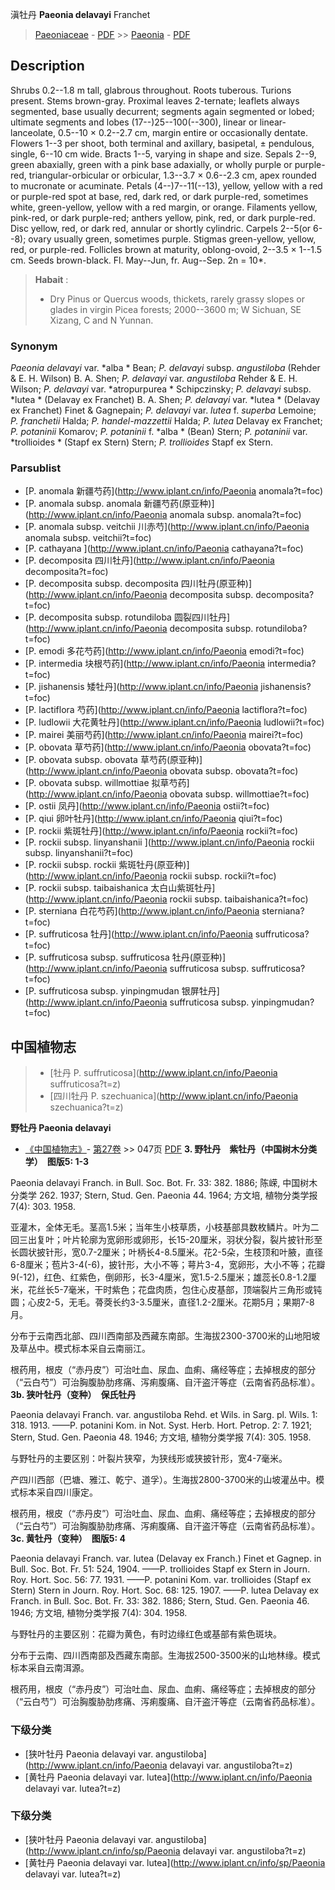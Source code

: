 滇牡丹 **Paeonia delavayi** Franchet

> [Paeoniaceae](http://www.iplant.cn/info/Paeoniaceae?t=foc) - [PDF](http://www.iplant.cn/foc/pdf/Paeoniaceae.pdf) >> [Paeonia](http://www.iplant.cn/info/Paeonia?t=foc) - [PDF](http://www.iplant.cn/foc/pdf/Paeonia.pdf)
## Description

Shrubs 0.2--1.8 m tall, glabrous throughout. Roots tuberous. Turions present. Stems brown-gray. Proximal leaves 2-ternate; leaflets always segmented, base usually decurrent; segments again segmented or lobed; ultimate segments and lobes (17--)25--100(--300), linear or linear-lanceolate, 0.5--10 × 0.2--2.7 cm, margin entire or occasionally dentate. Flowers 1--3 per shoot, both terminal and axillary, basipetal, ± pendulous, single, 6--10 cm wide. Bracts 1--5, varying in shape and size. Sepals 2--9, green abaxially, green with a pink base adaxially, or wholly purple or purple-red, triangular-orbicular or orbicular, 1.3--3.7 × 0.6--2.3 cm, apex rounded to mucronate or acuminate. Petals (4--)7--11(--13), yellow, yellow with a red or purple-red spot at base, red, dark red, or dark purple-red, sometimes white, green-yellow, yellow with a red margin, or orange. Filaments yellow, pink-red, or dark purple-red; anthers yellow, pink, red, or dark purple-red. Disc yellow, red, or dark red, annular or shortly cylindric. Carpels 2--5(or 6--8); ovary usually green, sometimes purple. Stigmas green-yellow, yellow, red, or purple-red. Follicles brown at maturity, oblong-ovoid, 2--3.5 × 1--1.5 cm. Seeds brown-black. Fl. May--Jun, fr. Aug--Sep. 2n = 10*.


> **Habait** : 
>* Dry Pinus or Quercus woods, thickets, rarely grassy slopes or glades in virgin Picea forests; 2000--3600 m; W Sichuan, SE Xizang, C and N Yunnan.

### Synonym
*Paeonia delavayi* var. *alba * Bean; *P. delavayi* subsp. *angustiloba* (Rehder & E. H. Wilson) B. A. Shen; *P. delavayi* var. *angustiloba* Rehder & E. H. Wilson; *P. delavayi* var. *atropurpurea * Schipczinsky; *P. delavayi* subsp. *lutea * (Delavay ex Franchet) B. A. Shen; *P. delavayi* var. *lutea * (Delavay ex Franchet) Finet & Gagnepain; *P. delavayi* var. *lutea* f. *superba* Lemoine; *P. franchetii* Halda; *P. handel-mazzettii* Halda; *P. lutea* Delavay ex Franchet; *P. potaninii* Komarov; *P. potaninii* f. *alba * (Bean) Stern; *P. potaninii* var. *trollioides * (Stapf ex Stern) Stern; *P. trollioides* Stapf ex Stern.


### Parsublist

* [P.  anomala  新疆芍药](http://www.iplant.cn/info/Paeonia anomala?t=foc)
* [P.  anomala subsp. anomala  新疆芍药(原亚种)](http://www.iplant.cn/info/Paeonia anomala subsp. anomala?t=foc)
* [P.  anomala subsp. veitchii  川赤芍](http://www.iplant.cn/info/Paeonia anomala subsp. veitchii?t=foc)
* [P.  cathayana  ](http://www.iplant.cn/info/Paeonia cathayana?t=foc)
* [P.  decomposita  四川牡丹](http://www.iplant.cn/info/Paeonia decomposita?t=foc)
* [P.  decomposita subsp. decomposita  四川牡丹(原亚种)](http://www.iplant.cn/info/Paeonia decomposita subsp. decomposita?t=foc)
* [P.  decomposita subsp. rotundiloba  圆裂四川牡丹](http://www.iplant.cn/info/Paeonia decomposita subsp. rotundiloba?t=foc)
* [P.  emodi  多花芍药](http://www.iplant.cn/info/Paeonia emodi?t=foc)
* [P.  intermedia  块根芍药](http://www.iplant.cn/info/Paeonia intermedia?t=foc)
* [P.  jishanensis  矮牡丹](http://www.iplant.cn/info/Paeonia jishanensis?t=foc)
* [P.  lactiflora  芍药](http://www.iplant.cn/info/Paeonia lactiflora?t=foc)
* [P.  ludlowii  大花黄牡丹](http://www.iplant.cn/info/Paeonia ludlowii?t=foc)
* [P.  mairei  美丽芍药](http://www.iplant.cn/info/Paeonia mairei?t=foc)
* [P.  obovata  草芍药](http://www.iplant.cn/info/Paeonia obovata?t=foc)
* [P.  obovata subsp. obovata  草芍药(原亚种)](http://www.iplant.cn/info/Paeonia obovata subsp. obovata?t=foc)
* [P.  obovata subsp. willmottiae  拟草芍药](http://www.iplant.cn/info/Paeonia obovata subsp. willmottiae?t=foc)
* [P.  ostii  凤丹](http://www.iplant.cn/info/Paeonia ostii?t=foc)
* [P.  qiui  卵叶牡丹](http://www.iplant.cn/info/Paeonia qiui?t=foc)
* [P.  rockii  紫斑牡丹](http://www.iplant.cn/info/Paeonia rockii?t=foc)
* [P.  rockii subsp. linyanshanii  ](http://www.iplant.cn/info/Paeonia rockii subsp. linyanshanii?t=foc)
* [P.  rockii subsp. rockii  紫斑牡丹(原亚种)](http://www.iplant.cn/info/Paeonia rockii subsp. rockii?t=foc)
* [P.  rockii subsp. taibaishanica  太白山紫斑牡丹](http://www.iplant.cn/info/Paeonia rockii subsp. taibaishanica?t=foc)
* [P.  sterniana  白花芍药](http://www.iplant.cn/info/Paeonia sterniana?t=foc)
* [P.  suffruticosa  牡丹](http://www.iplant.cn/info/Paeonia suffruticosa?t=foc)
* [P.  suffruticosa subsp. suffruticosa  牡丹(原亚种)](http://www.iplant.cn/info/Paeonia suffruticosa subsp. suffruticosa?t=foc)
* [P.  suffruticosa subsp. yinpingmudan  银屏牡丹](http://www.iplant.cn/info/Paeonia suffruticosa subsp. yinpingmudan?t=foc)


## 中国植物志

> * [牡丹  P.  suffruticosa](http://www.iplant.cn/info/Paeonia suffruticosa?t=z)
> * [四川牡丹  P.  szechuanica](http://www.iplant.cn/info/Paeonia szechuanica?t=z)

**野牡丹 Paeonia delavayi**

* [《中国植物志》](http://www.iplant.cn/frps)- [第27卷](http://www.iplant.cn/frps/vol/27) >> 047页 [PDF](http://www.iplant.cn/frps/pdf/27/047.PDF)
**3. 野牡丹　紫牡丹（中国树木分类学）　图版5: 1-3**

Paeonia delavayi Franch. in Bull. Soc. Bot. Fr. 33: 382. 1886; 陈嵘, 中国树木分类学 262. 1937; Stern, Stud. Gen. Paeonia 44. 1964; 方文培, 植物分类学报 7(4): 303. 1958.

亚灌木，全体无毛。茎高1.5米；当年生小枝草质，小枝基部具数枚鳞片。叶为二回三出复叶；叶片轮廓为宽卵形或卵形，长15-20厘米，羽状分裂，裂片披针形至长圆状披针形，宽0.7-2厘米；叶柄长4-8.5厘米。花2-5朵，生枝顶和叶腋，直径6-8厘米；苞片3-4(-6)，披针形，大小不等；萼片3-4，宽卵形，大小不等；花瓣9(-12)，红色、红紫色，倒卵形，长3-4厘米，宽1.5-2.5厘米；雄蕊长0.8-1.2厘米，花丝长5-7毫米，干时紫色；花盘肉质，包住心皮基部，顶端裂片三角形或钝圆；心皮2-5，无毛。蓇葖长约3-3.5厘米，直径1.2-2厘米。花期5月；果期7-8月。

分布于云南西北部、四川西南部及西藏东南部。生海拔2300-3700米的山地阳坡及草丛中。模式标本采自云南丽江。

根药用，根皮（“赤丹皮”）可治吐血、尿血、血痢、痛经等症；去掉根皮的部分（“云白芍”）可治胸腹胁肋疼痛、泻痢腹痛、自汗盗汗等症（云南省药品标准）。
**3b. 狭叶牡丹（变种）　保氏牡丹**

Paeonia delavayi Franch. var. angustiloba Rehd. et Wils. in Sarg. pl. Wils. 1: 318. 1913. ——P. potanini Kom. in Not. Syst. Herb. Hort. Petrop. 2: 7. 1921; Stern, Stud. Gen. Paeonia 48. 1946; 方文培, 植物分类学报 7(4): 305. 1958.

与野牡丹的主要区别：叶裂片狭窄，为狭线形或狭披针形，宽4-7毫米。

产四川西部（巴塘、雅江、乾宁、道孚）。生海拔2800-3700米的山坡灌丛中。模式标本采自四川康定。

根药用，根皮（“赤丹皮”）可治吐血、尿血、血痢、痛经等症；去掉根皮的部分（“云白芍”）可治胸腹胁肋疼痛、泻痢腹痛、自汗盗汗等症（云南省药品标准）。
**3c. 黄牡丹（变种）　图版5: 4**

Paeonia delavayi Franch. var. lutea (Delavay ex Franch.) Finet et Gagnep. in Bull. Soc. Bot. Fr. 51: 524, 1904. ——P. trollioides Stapf ex Stern in Journ. Roy. Hort. Soc. 56: 77. 1931. ——P. potanini Kom. var. trollioides (Stapf ex Stern) Stern in Journ. Roy. Hort. Soc. 68: 125. 1907. ——P. lutea Delavay ex Franch. in Bull. Soc. Bot. Fr. 33: 382. 1886; Stern, Stud. Gen. Paeonia 46. 1946; 方文培, 植物分类学报 7(4): 304. 1958.

与野牡丹的主要区别：花瓣为黄色，有时边缘红色或基部有紫色斑块。

分布于云南、四川西南部及西藏东南部。生海拔2500-3500米的山地林缘。模式标本采自云南洱源。

根药用，根皮（“赤丹皮”）可治吐血、尿血、血痢、痛经等症；去掉根皮的部分（“云白芍”）可治胸腹胁肋疼痛、泻痢腹痛、自汗盗汗等症（云南省药品标准）。

### 下级分类
* [狭叶牡丹  Paeonia delavayi var. angustiloba](http://www.iplant.cn/info/Paeonia delavayi var. angustiloba?t=z)
* [黄牡丹  Paeonia delavayi var. lutea](http://www.iplant.cn/info/Paeonia delavayi var. lutea?t=z)

### 下级分类
* [狭叶牡丹  Paeonia delavayi var. angustiloba](http://www.iplant.cn/info/sp/Paeonia delavayi var. angustiloba?t=z)
* [黄牡丹  Paeonia delavayi var. lutea](http://www.iplant.cn/info/sp/Paeonia delavayi var. lutea?t=z)
